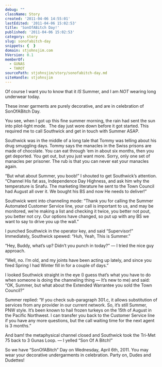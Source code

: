 ```yaml
---
debug: ""
className: Story
created: '2011-04-06 14:55:01'
lastEdited: '2011-04-06 15:02:53'
title: 'SonOfABitch Day!'
published: '2011-04-06 15:02:53'
category: story
slug: sonofabitch-day
snippets: {  }
domain: stjohnsjim.com
hVersion: 0.1
memberOf:
  - GUNAS
  - TAROT
sourcePath: stjohnsjim/story/sonofabitch-day.md
siteHandle: stjohnsjim
---
```

Of course I want you to know that it _IS_ Summer, and I am _NOT_ wearing long underwear today.

These inner garments are purely decorative, and are in celebration of SonOfABitch Day.

You see, when I got up this fine summer morning, the rain had sent the sun into pilot-light mode. &nbsp;The day just wore down before it got started. This required me to call Southwick and get in touch with Summer ASAP.

Southwick was in the middle of a long tale that Tommy was telling about his drug smuggling days. Tommy says the manacles in the Swiss prisons are made of chocolate. You can eat through &lsquo;em in about six months, then you get deported. You get out, but you just want more. Sorry, only one set of manacles per prisoner. The rub is that you can never eat your manacles again.

&ldquo;But what about Summer, you boob!&rdquo; I shouted to get Southwick&rsquo;s attention. &ldquo;Channel His fat ass, Independence Day Highness, and ask him why the temperature is Snafu. The marketing literature he sent to the Town Council had August all over it. We bought his BS and now He needs to deliver!&rdquo;

Southwick went into channeling mode: &ldquo;Thank you for calling the Summer Automated Customer Service line, your call is important to us, and may be monitored, we&rsquo;re making a list and checking it twice, you better not pout, you better not cry. Our options have changed, so put up with any BS we want to say to drive you up the wall.&rdquo;

I punched Southwick in the operator key, and said &ldquo;Supervisor!&rdquo; Immediately, Southwick spewed: &ldquo;Huh, Yeah, This is Summer.&rdquo;

&ldquo;Hey, Buddy, what&rsquo;s up? Didn&rsquo;t you punch in today?&rdquo; &mdash; I tried the nice guy approach.

&ldquo;Well, no. I&rsquo;m old, and my joints have been acting up lately, and since you fired Spring I had Winter fill in for a couple of days.&rdquo;

I looked Southwick straight in the eye (I guess that&rsquo;s what you have to do when someone is doing the channeling thing &mdash; It&rsquo;s new to me) and said: &ldquo;OK, Summer, but what about the Extended Warrantee you sold the Town Council?&rdquo;

Summer replied: &ldquo;If you check sub-paragraph 301.c, it allows substitution of services from any provider in our current network. So, it&rsquo;s still Summer, PNW style. It&rsquo;s been known to hail frozen turkeys on the 15th of August in the Pacific Northwest. I can transfer you back to the Customer Service line if you have any more questions, but the call waiting time for the next agent is 3 months.&rdquo;

And bam! the metaphysical channel closed and Southwick took the Tri-Met 75 back to 3 Gunas Loop. &mdash; I yelled &ldquo;Son Of A Bitch!&rdquo;

So we have &ldquo;SonOfABitch&rdquo; Day on Wednesday, April 6th, 2011. You may wear your decorative undergarments in celebration. Party on, Dudes and Dudettes!

